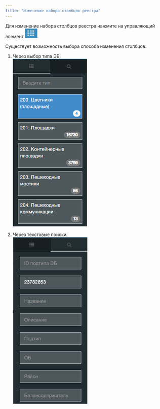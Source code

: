 ```yaml
---
title: "Изменение набора столбцов реестра"
---
```


Для изменение набора столбцов реестра нажмите на управляющий элемент ![](1.PNG). 

Существует возможность выбора способа изменения столбцов.

1. Через выбор типа ЭБ;  
![](1a.PNG)



2. Через текстовые поиски.  
![](2.PNG)


